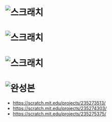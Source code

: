 # ![스크래치](https://scratch.mit.edu/projects/235273513/"work1")
# ![스크래치](https://scratch.mit.edu/projects/235274303/"work2")
# ![스크래치](https://scratch.mit.edu/projects/235275375/"work3")
# ![완성본](https://scratch.mit.edu/mystuff/"work")



* https://scratch.mit.edu/projects/235273513/
* https://scratch.mit.edu/projects/235274303/
* https://scratch.mit.edu/projects/235275375/
